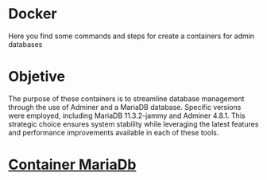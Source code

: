 # Docker
Here you find some commands and steps for create a containers for admin databases

# Objetive

The purpose of these containers is to streamline database management through the use of Adminer and a MariaDB database. Specific versions were employed, including MariaDB 11.3.2-jammy and Adminer 4.8.1. This strategic choice ensures system stability while leveraging the latest features and performance improvements available in each of these tools.

# [Container MariaDb](maria_container.md)

